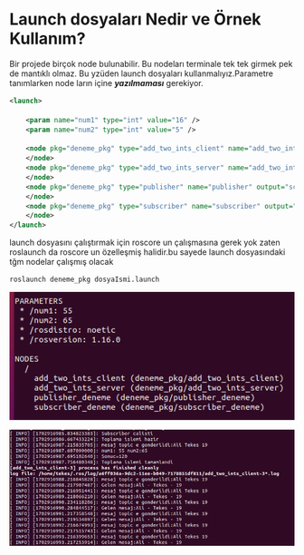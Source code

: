 # Launch dosyaları Nedir ve Örnek Kullanım?

Bir projede birçok node bulunabilir. Bu nodeları terminale tek tek girmek pek de mantıklı olmaz. Bu yzüden launch dosyaları kullanmalıyız.Parametre tanımlarken node ların içine ***yazılmaması*** gerekiyor.

```xml
<launch>

	<param name="num1" type="int" value="16" />
	<param name="num2" type="int" value="5" />

	<node pkg="deneme_pkg" type="add_two_ints_client" name="add_two_ints_client" output="screen">	
	</node>
	<node pkg="deneme_pkg" type="add_two_ints_server" name="add_two_ints" output="screen">
	</node>
	<node pkg="deneme_pkg" type="publisher" name="publisher" output="screen">
	</node>
	<node pkg="deneme_pkg" type="subscriber" name="subscriber" output="screen">
	</node>
</launch>
```

launch dosyasını çalıştırmak için roscore un çalışmasına gerek yok zaten roslaunch da roscore un özelleşmiş halidir.bu sayede launch dosyasındaki tğm nodelar çalışmış olacak 

```bash
roslaunch deneme_pkg dosyaIsmi.launch 
```

![Untitled](images/Launch_dosyalari_Nedir_ve_Ornek_Kullanim/Untitled.png)

![Untitled](images/Launch_dosyalari_Nedir_ve_Ornek_Kullanim/Untitled%201.png)